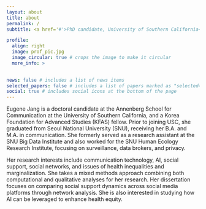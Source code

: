 ```yaml
---
layout: about
title: about
permalink: /
subtitle: <a href='#'>PhD candidate, University of Southern California</a>

profile:
  align: right
  image: prof_pic.jpg
  image_circular: true # crops the image to make it circular
  more_info: >
    

news: false # includes a list of news items
selected_papers: false # includes a list of papers marked as "selected={true}"
social: true # includes social icons at the bottom of the page
---
```


Eugene Jang is a doctoral candidate at the Annenberg School for Communication at the University of Southern California, and a Korea Foundation for Advanced Studies (KFAS) fellow. Prior to joining USC, she graduated from Seoul National University (SNU), receiving her B.A. and M.A. in communication. She formerly served as a research assistant at the SNU Big Data Institute and also worked for the SNU Human Ecology Research Institute, focusing on surveillance, data brokers, and privacy.

Her research interests include communication technology, AI, social support, social networks, and issues of health inequalities and marginalization. She takes a mixed methods approach combining both computational and qualitative analyses for her research. Her dissertation focuses on comparing social support dynamics across social media platforms through network analysis. She is also interested in studying how AI can be leveraged to enhance health equity.
